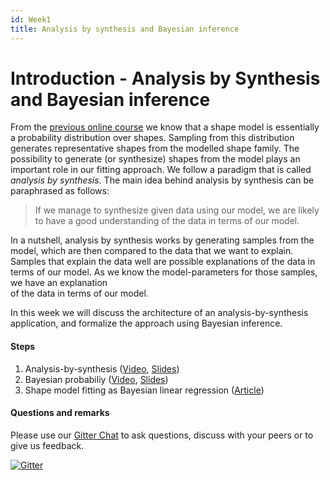 ```yaml
---
id: Week1
title: Analysis by synthesis and Bayesian inference
---
```


# Introduction - Analysis by Synthesis and Bayesian inference


From the [previous online course](https://gravis.dmi.unibas.ch/PMM/lectures/ssm_courseRun19/) we know that a shape model is essentially a probability distribution over shapes. Sampling from this distribution generates representative shapes from the modelled shape family. The possibility to generate (or synthesize) shapes from the model plays an important role in our fitting approach.  We follow a paradigm that is called *analysis by synthesis*.  The main idea behind analysis by synthesis can be paraphrased as follows:

> If we manage to synthesize given data using our model, we are likely to have a good understanding of the data in terms of our model. 

In a nutshell, analysis by synthesis works by generating samples from the model, which are then compared to the data that we want to explain. Samples that explain the data well are possible explanations of the data in terms of our model. As we know the model-parameters for those samples, we have an explanation  
of the data in terms of our model. 

In this week we will discuss the architecture of an analysis-by-synthesis application, and formalize the 
approach using Bayesian inference.

#### Steps
1. Analysis-by-synthesis ([Video](https://tube.switch.ch/videos/9mttZuUJiQ), [Slides](slides/analysis-by-synthesis.pdf))
2. Bayesian probabiliy ([Video](https://tube.switch.ch/videos/d08MaERkkD), [Slides](slides/bayesian-probability.pdf))
3. Shape model fitting as Bayesian linear regression ([Article](/week1/linearregression))

#### Questions and remarks


Please use our [Gitter Chat](https://gitter.im/unibas-gravis/pmm-2021?utm_source=share-link&utm_medium=link&utm_campaign=share-link) to ask questions, discuss with your peers or to give us feedback. 

[![Gitter](https://badges.gitter.im/unibas-gravis/pmm-2021.svg)](https://gitter.im/unibas-gravis/pmm-2021?utm_source=badge&utm_medium=badge&utm_campaign=pr-badge)



